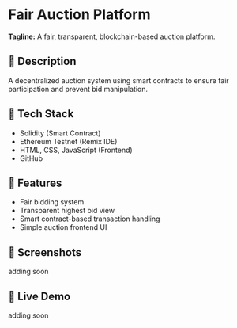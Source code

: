 # Fair Auction Platform

**Tagline:** A fair, transparent, blockchain-based auction platform.

## 📌 Description
A decentralized auction system using smart contracts to ensure fair participation and prevent bid manipulation.

## 📌 Tech Stack
- Solidity (Smart Contract)
- Ethereum Testnet (Remix IDE)
- HTML, CSS, JavaScript (Frontend)
- GitHub

## 📌 Features
- Fair bidding system
- Transparent highest bid view
- Smart contract-based transaction handling
- Simple auction frontend UI

## 📸 Screenshots
adding soon

## 📌 Live Demo
adding soon
